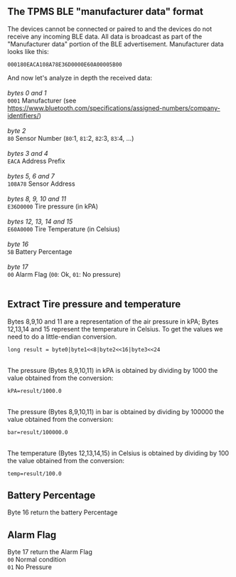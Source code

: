 ## The TPMS BLE "manufacturer data" format

The devices cannot be connected or paired to and the devices do not receive any incoming BLE data. All data is broadcast as part of the "Manufacturer data" portion of the BLE advertisement.
Manufacturer data looks like this:

```
000180EACA108A78E36D0000E60A00005B00
```

And now let's analyze in depth the received data:<br><br>
_bytes 0 and 1_<br>
`0001`		Manufacturer (see https://www.bluetooth.com/specifications/assigned-numbers/company-identifiers/)<br><br>
_byte 2_<br>
`80`		Sensor Number (`80`:1, `81`:2, `82`:3, `83`:4, ...)<br><br>
_bytes 3 and 4_<br>
`EACA`		Address Prefix<br><br>
_bytes 5, 6 and 7_<br>
`108A78`	Sensor Address<br><br>
_bytes 8, 9, 10 and 11_<br>
`E36D0000`	Tire pressure (in kPA)<br><br>
_bytes 12, 13, 14 and 15_<br>
`E60A0000`	Tire Temperature (in Celsius)<br><br>
_byte 16_<br>
`5B`		Battery Percentage<br><br>
_byte 17_<br>
`00`		Alarm Flag (`00`: Ok, `01`: No pressure)<br><br>

## Extract Tire pressure and temperature

Bytes 8,9,10 and 11 are a representation of the air pressure in kPA; Bytes 12,13,14 and 15 represent the temperature in Celsius.
To get the values we need to do a little-endian conversion.

```
long result = byte0|byte1<<8|byte2<<16|byte3<<24
```

<br>
The pressure (Bytes 8,9,10,11) in kPA is obtained by dividing by 1000 the value obtained from the conversion:<br>

```
kPA=result/1000.0
```

<br>
The pressure (Bytes 8,9,10,11) in bar is obtained by dividing by 100000 the value obtained from the conversion:<br>

```
bar=result/100000.0
```

<br>
The temperature (Bytes 12,13,14,15) in Celsius is obtained by dividing by 100 the value obtained from the conversion:<br>

```
temp=result/100.0
```

## Battery Percentage

Byte 16 return the battery Percentage

## Alarm Flag

Byte 17 return the Alarm Flag<br>
`00` Normal condition<br>
`01` No Pressure<br>

